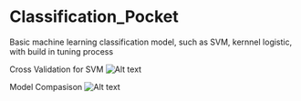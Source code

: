 # Classification_Pocket
Basic machine learning classification model, such as SVM, kernnel logistic, with build in tuning process

Cross Validation for SVM
![Alt text](https://cloud.githubusercontent.com/assets/14370804/22770676/ca0a47f6-ee57-11e6-9be6-f00f9e1bf3f9.png)

Model Compasison
![Alt text](https://cloud.githubusercontent.com/assets/14370804/22770598/46fae3f2-ee57-11e6-9dd2-269e090ae7de.png)

